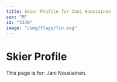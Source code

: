 ```yaml
---
title: Skier Profile for Jani Nousiainen
sex: "M"
id: "3339"
image: "/img/flags/fin.svg" 
---
```


# Skier Profile

This page is for: Jani Nousiainen.
    